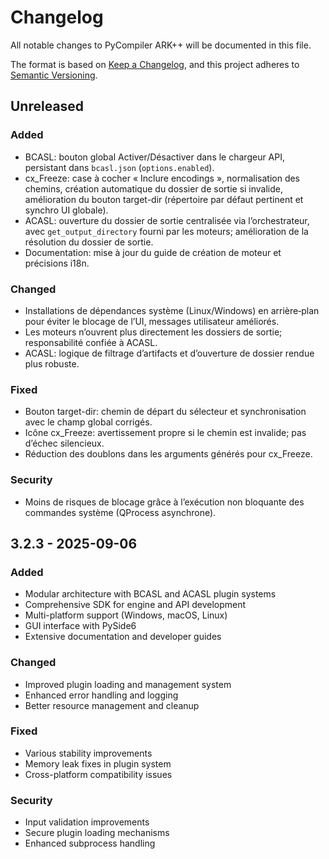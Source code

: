 # Changelog

All notable changes to PyCompiler ARK++ will be documented in this file.

The format is based on [Keep a Changelog](https://keepachangelog.com/en/1.0.0/),
and this project adheres to [Semantic Versioning](https://semver.org/spec/v2.0.0.html).

## Unreleased

### Added
- BCASL: bouton global Activer/Désactiver dans le chargeur API, persistant dans `bcasl.json` (`options.enabled`).
- cx_Freeze: case à cocher « Inclure encodings », normalisation des chemins, création automatique du dossier de sortie si invalide, amélioration du bouton target-dir (répertoire par défaut pertinent et synchro UI globale).
- ACASL: ouverture du dossier de sortie centralisée via l’orchestrateur, avec `get_output_directory` fourni par les moteurs; amélioration de la résolution du dossier de sortie.
- Documentation: mise à jour du guide de création de moteur et précisions i18n.

### Changed
- Installations de dépendances système (Linux/Windows) en arrière‑plan pour éviter le blocage de l’UI, messages utilisateur améliorés.
- Les moteurs n’ouvrent plus directement les dossiers de sortie; responsabilité confiée à ACASL.
- ACASL: logique de filtrage d’artifacts et d’ouverture de dossier rendue plus robuste.

### Fixed
- Bouton target-dir: chemin de départ du sélecteur et synchronisation avec le champ global corrigés.
- Icône cx_Freeze: avertissement propre si le chemin est invalide; pas d’échec silencieux.
- Réduction des doublons dans les arguments générés pour cx_Freeze.

### Security
- Moins de risques de blocage grâce à l’exécution non bloquante des commandes système (QProcess asynchrone).

## 3.2.3 - 2025-09-06

### Added
- Modular architecture with BCASL and ACASL plugin systems
- Comprehensive SDK for engine and API development
- Multi-platform support (Windows, macOS, Linux)
- GUI interface with PySide6
- Extensive documentation and developer guides

### Changed
- Improved plugin loading and management system
- Enhanced error handling and logging
- Better resource management and cleanup

### Fixed
- Various stability improvements
- Memory leak fixes in plugin system
- Cross-platform compatibility issues

### Security
- Input validation improvements
- Secure plugin loading mechanisms
- Enhanced subprocess handling

